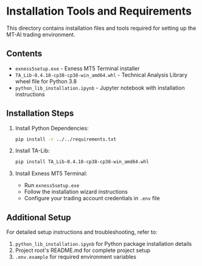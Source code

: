 # Installation Tools and Requirements

This directory contains installation files and tools required for setting up the MT-AI trading environment.

## Contents

- `exness5setup.exe` - Exness MT5 Terminal installer
- `TA_Lib-0.4.18-cp38-cp38-win_amd64.whl` - Technical Analysis Library wheel file for Python 3.8
- `python_lib_installation.ipynb` - Jupyter notebook with installation instructions

## Installation Steps

1. Install Python Dependencies:
   ```bash
   pip install -r ../../requirements.txt
   ```

2. Install TA-Lib:
   ```bash
   pip install TA_Lib-0.4.18-cp38-cp38-win_amd64.whl
   ```

3. Install Exness MT5 Terminal:
   - Run `exness5setup.exe`
   - Follow the installation wizard instructions
   - Configure your trading account credentials in `.env` file

## Additional Setup

For detailed setup instructions and troubleshooting, refer to:
1. `python_lib_installation.ipynb` for Python package installation details
2. Project root's README.md for complete project setup
3. `.env.example` for required environment variables 